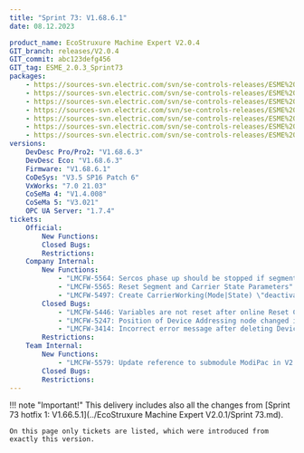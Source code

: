 ```yaml
---
title: "Sprint 73: V1.68.6.1"
date: 08.12.2023

product_name: EcoStruxure Machine Expert V2.0.4
GIT_branch: releases/V2.0.4
GIT_commit: abc123defg456
GIT_tag: ESME_2.0.3_Sprint73
packages: 
    - https://sources-svn.electric.com/svn/se-controls-releases/ESME%20V2.0.4/ESME%20V2.0.4_Release/Sprint%2073/LMC_Pro2_1.68.6.1_21.9.8.1226.seco
    - https://sources-svn.electric.com/svn/se-controls-releases/ESME%20V2.0.4/ESME%20V2.0.4_Release/Sprint%2073/LMC_Pro_1.68.6.1_21.9.8.1221.seco
    - https://sources-svn.electric.com/svn/se-controls-releases/ESME%20V2.0.4/ESME%20V2.0.4_Release/Sprint%2073/LMC_Eco_1.68.6.1_21.9.8.1223.seco
    - https://sources-svn.electric.com/svn/se-controls-releases/ESME%20V2.0.4/ESME%20V2.0.4_Release/Sprint%2073/AddonMulticarrier_1.66.1.1_21.9.8.1227.seco
    - https://sources-svn.electric.com/svn/se-controls-releases/ESME%20V2.0.4/ESME%20V2.0.4_Release/Sprint%2073/SercosDevice_TM5CSLC100FS_1.66.0.2_21.07.01.257.seco
    - https://sources-svn.electric.com/svn/se-controls-releases/ESME%20V2.0.4/ESME%20V2.0.4_Release/Sprint%2073/SercosDevice_TM5CSLC200FS_1.66.0.2_21.07.01.257.seco
    - https://sources-svn.electric.com/svn/se-controls-releases/ESME%20V2.0.4/ESME%20V2.0.4_Release/Sprint%2073/SercosDevice_TM5NS31_1.66.0.2_21.07.01.279.seco
versions:
    DevDesc Pro/Pro2: "V1.68.6.3"
    DevDesc Eco: "V1.68.6.3"
    Firmware: "V1.68.6.1"
    CoDeSys: "V3.5 SP16 Patch 6"
    VxWorks: "7.0 21.03"
    CoSeMa 4: "V1.4.008"
    CoSeMa 5: "V3.021"
    OPC UA Server: "1.7.4"
tickets:
    Official:
        New Functions:
        Closed Bugs:
        Restrictions:
    Company Internal:
        New Functions:
            - "LMCFW-5564: Sercos phase up should be stopped if segment geometry does not fit"
            - "LMCFW-5565: Reset Segment and Carrier State Parameters"
            - "LMCFW-5497: Create CarrierWorking(Mode|State) \"deactivated\""
        Closed Bugs:
            - "LMCFW-5446: Variables are not reset after online Reset Cold"
            - "LMCFW-5247: Position of Device Addressing node changed in Classic perspective"
            - "LMCFW-3414: Incorrect error message after deleting Device Adressing"
        Restrictions:
    Team Internal:
        New Functions:
            - "LMCFW-5579: Update reference to submodule ModiPac in V2.0.4"
        Closed Bugs:
        Restrictions:
---
```


!!! note "Important!"
    This delivery includes also all the changes from [Sprint 73 hotfix 1: V1.66.5.1](../EcoStruxure Machine Expert V2.0.1/Sprint 73.md).

    On this page only tickets are listed, which were introduced from exactly this version.
